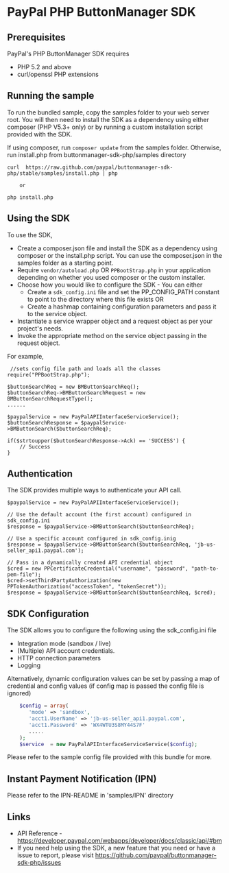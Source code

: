 
# PayPal PHP ButtonManager SDK

## Prerequisites

PayPal's PHP ButtonManager SDK requires 

   * PHP 5.2 and above 
   * curl/openssl PHP extensions 
 
## Running the sample

To run the bundled sample, copy the samples folder to your web server root. You will then need to install the SDK as a dependency using either composer (PHP V5.3+ only) or by running a custom installation script provided with the SDK.


If using composer, run `composer update` from the samples folder. Otherwise, run install.php from buttonmanager-sdk-php/samples directory
   
    curl  https://raw.github.com/paypal/buttonmanager-sdk-php/stable/samples/install.php | php
    
        or 
        
    php install.php


## Using the SDK


To use the SDK,

   * Create a composer.json file and install the SDK as a dependency using composer or the install.php script. You can use the composer.json in the samples folder as a starting point.
   * Require `vendor/autoload.php` OR `PPBootStrap.php` in your application depending on whether you used composer or the custom installer.
   * Choose how you would like to configure the SDK - You can either
      * Create a `sdk_config.ini` file and set the PP_CONFIG_PATH constant to point to the directory where this file exists OR
	  * Create a hashmap containing configuration parameters and pass it to the service object.
   * Instantiate a service wrapper object and a request object as per your project's needs.
   * Invoke the appropriate method on the service object passing in the request object.

For example,

	 //sets config file path and loads all the classes
    require("PPBootStrap.php");

	$buttonSearchReq = new BMButtonSearchReq();
	$buttonSearchReq->BMButtonSearchRequest = new BMButtonSearchRequestType();
	......

	$paypalService = new PayPalAPIInterfaceServiceService();
	$buttonSearchResponse = $paypalService->BMButtonSearch($buttonSearchReq);
	
	if($strtoupper($buttonSearchResponse->Ack) == 'SUCCESS') {
		// Success
	}

## Authentication

The SDK provides multiple ways to authenticate your API call.

	$paypalService = new PayPalAPIInterfaceServiceService();
	
	// Use the default account (the first account) configured in sdk_config.ini
	$response = $paypalService->BMButtonSearch($buttonSearchReq);	

	// Use a specific account configured in sdk_config.inig
	$response = $paypalService->BMButtonSearch($buttonSearchReq, 'jb-us-seller_api1.paypal.com');	
	 
	// Pass in a dynamically created API credential object
    $cred = new PPCertificateCredential("username", "password", "path-to-pem-file");
    $cred->setThirdPartyAuthorization(new PPTokenAuthorization("accessToken", "tokenSecret"));
	$response = $paypalService->BMButtonSearch($buttonSearchReq, $cred);	
  
 
## SDK Configuration


The SDK allows you to configure the following using the sdk_config.ini file

   * Integration mode (sandbox / live)
   * (Multiple) API account credentials.
   * HTTP connection parameters
   * Logging 

Alternatively, dynamic configuration values can be set by passing a map of credential and config values (if config map is passed the config file is ignored)
```php
    $config = array(
       'mode' => 'sandbox',
       'acct1.UserName' => 'jb-us-seller_api1.paypal.com',
       'acct1.Password' => 'WX4WTU3S8MY44S7F'
       .....
    );
    $service  = new PayPalAPIInterfaceServiceService($config); 
```

Please refer to the sample config file provided with this bundle for more.

## Instant Payment Notification (IPN)

Please refer to the IPN-README in 'samples/IPN' directory

## Links

   * API Reference - https://developer.paypal.com/webapps/developer/docs/classic/api/#bm
   * If you need help using the SDK, a new feature that you need or have a issue to report, please visit https://github.com/paypal/buttonmanager-sdk-php/issues 